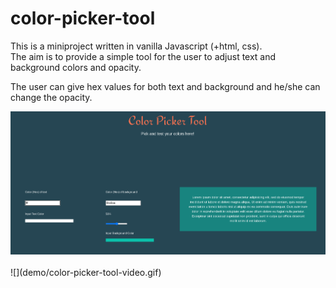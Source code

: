 # color-picker-tool

This is a miniproject written in vanilla Javascript (+html, css).  
The aim is to provide a simple tool for the user to adjust text and background colors and opacity.  
  
The user can give hex values for both text and background and he/she can change the opacity.  
  
<img src="color-picker-tool-img.png">
<br>
<br>
![](demo/color-picker-tool-video.gif)

